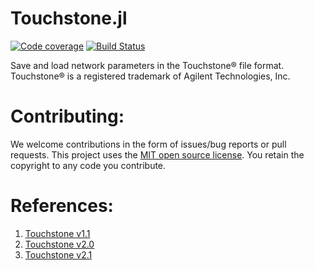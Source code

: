 # Touchstone.jl

[![Code coverage](https://codecov.io/gh/kpobrien/Touchstone.jl/branch/main/graphs/badge.svg)](https://codecov.io/gh/kpobrien/Touchstone.jl)
[![Build Status](https://github.com/kpobrien/Touchstone.jl/actions/workflows/CI.yml/badge.svg
)](https://github.com/kpobrien/Touchstone.jl/actions?query=workflow) 

Save and load network parameters in the Touchstone® file format. Touchstone® is a registered trademark of Agilent Technologies, Inc.

# Contributing:

We welcome contributions in the form of issues/bug reports or pull requests. This project uses the [MIT open source license](https://opensource.org/license/MIT). You retain the copyright to any code you contribute.

# References:

1. [Touchstone v1.1](http://www.ibis.org/connector/touchstone_spec11.pdf)
2. [Touchstone v2.0](http://www.ibis.org/touchstone_ver2.0/touchstone_ver2_0.pdf)
3. [Touchstone v2.1](https://ibis.org/touchstone_ver2.1/touchstone_ver2_1.pdf)
